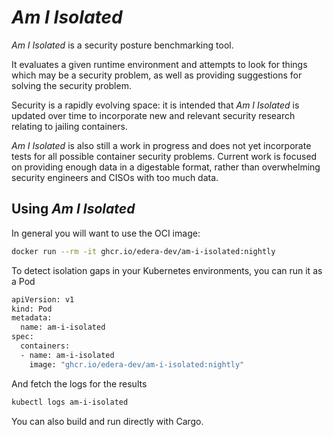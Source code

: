 # *Am I Isolated*

*Am I Isolated* is a security posture benchmarking tool.

It evaluates a given runtime environment and attempts to look for things
which may be a security problem, as well as providing suggestions for
solving the security problem.

Security is a rapidly evolving space: it is intended that *Am I Isolated* is
updated over time to incorporate new and relevant security research
relating to jailing containers.

*Am I Isolated* is also still a work in progress and does not yet incorporate
tests for all possible container security problems.  Current work is
focused on providing enough data in a digestable format, rather than
overwhelming security engineers and CISOs with too much data.

## Using *Am I Isolated*

In general you will want to use the OCI image:

```sh
docker run --rm -it ghcr.io/edera-dev/am-i-isolated:nightly
```

To detect isolation gaps in your Kubernetes environments, you can run it as a Pod

```sh
apiVersion: v1
kind: Pod
metadata:
  name: am-i-isolated
spec:
  containers:
  - name: am-i-isolated
    image: "ghcr.io/edera-dev/am-i-isolated:nightly"
```

And fetch the logs for the results

```sh
kubectl logs am-i-isolated
```

You can also build and run directly with Cargo.
